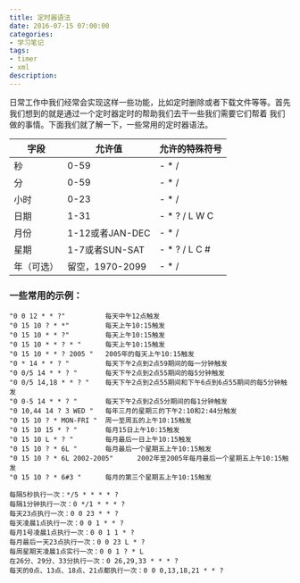 ```yaml
---
title: 定时器语法
date: 2016-07-15 07:00:00
categories:
- 学习笔记
tags: 
- timer 
- xml
description: 
---
```


日常工作中我们经常会实现这样一些功能，比如定时删除或者下载文件等等。首先我们想到的就是通过一个定时器定时的帮助我们去干一些我们需要它们帮着
我们做的事情。下面我们就了解一下，一些常用的定时器语法。

<!-- more -->

字段 | 允许值 | 允许的特殊符号
------------ | ------------- | -------------
秒 | 0-59 | - * /
分 | 	0-59 | 	- * /
小时 | 	0-23 | - * /
日期 | 1-31 | - * ? / L W C
月份 | 1-12或者JAN-DEC | - * /
星期 | 1-7或者SUN-SAT | - * ? / L C #
年（可选）| 留空，1970-2099 | - * /

### 一些常用的示例：

    "0 0 12 * * ?"			每天中午12点触发
  	"0 15 10 ? * *"			每天上午10:15触发
  	"0 15 10 * * ?"			每天上午10:15触发
  	"0 15 10 * * ? * "		每天上午10:15触发
  	"0 15 10 * * ? 2005 "	2005年的每天上午10:15触发
  	"0 * 14 * * ? "			每天下午2点到2点59期间的每一分钟触发
  	"0 0/5 14 * * ? "		每天下午2点到2点55期间的每5分钟触发
  	"0 0/5 14,18 * * ? "	每天下午2点到2点55期间和下午6点到6点55期间的每5分钟触发
  	"0 0-5 14 * * ? "		每天下午2点到2点5分期间的每1分钟触发
  	"0 10,44 14 ? 3 WED "	每年三月的星期三的下午2:10和2:44分触发
  	"0 15 10 ? * MON-FRI "	周一至周五的上午10:15触发
  	"0 15 10 15 * ? "		每月15日上午10:15触发
  	"0 15 10 L * ? "		每月最后一日上午10:15触发
  	"0 15 10 ? * 6L "		每月最后一个星期五上午10:15触发
  	"0 15 10 ? * 6L 2002-2005"		2002年至2005年每月最后一个星期五上午10:15触发
  	"0 15 10 ? * 6#3 "		每月的第三个星期五上午10:15触发
  	
  	每隔5秒执行一次：*/5 * * * * ?
    每隔1分钟执行一次：0 */1 * * * ?
    每天23点执行一次：0 0 23 * * ?
    每天凌晨1点执行一次：0 0 1 * * ?
    每月1号凌晨1点执行一次：0 0 1 1 * ?
    每月最后一天23点执行一次：0 0 23 L * ?
    每周星期天凌晨1点实行一次：0 0 1 ? * L
    在26分、29分、33分执行一次：0 26,29,33 * * * ?
    每天的0点、13点、18点、21点都执行一次：0 0 0,13,18,21 * * ?
